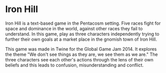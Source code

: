 Iron Hill
=========

Iron Hill is a text-based game in the Pentacosm setting. Five races fight for space and dominance in the world,
against other races they fail to understand. In this game, play as three characters independently trying to further
their own goals at a market place in the gnomish town of Iron Hill.

This game was made in Twine for the Global Game Jam 2014. It explores the theme "We don't see things as they are,
we see them as we are." The three characters see each other's actions through the lens of their own beliefs and
this leads to confusion, misunderstanding and conflict.